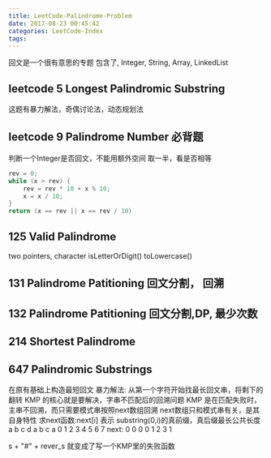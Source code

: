 ```yaml
---
title: LeetCode-Palindrome-Problem
date: 2017-08-23 00:45:42
categories: LeetCode-Index
tags:
---
```

回文是一个很有意思的专题
包含了, Integer, String, Array, LinkedList

## leetcode 5 Longest Palindromic Substring
这题有暴力解法，奇偶讨论法，动态规划法

## leetcode 9 Palindrome Number 必背题
判断一个Integer是否回文，不能用额外空间
取一半，看是否相等

```java
rev = 0;
while (x > rev) {
    rev = rev * 10 + x % 10;
    x = x / 10;
}
return (x == rev || x == rev / 10)
```
## 125 Valid Palindrome
two pointers, character isLetterOrDigit() toLowercase()

## 131 Palindrome Patitioning 回文分割， 回溯

## 132 Palindrome Patitioning 回文分割,DP, 最少次数

## 214 Shortest Palindrome

## 647 Palindromic Substrings 

在原有基础上构造最短回文
暴力解法: 从第一个字符开始找最长回文串，将剩下的翻转
KMP 的核心就是要解决，字串不匹配后的回溯问题
KMP 是在匹配失败时，主串不回溯，而只需要模式串按照next数组回溯
next数组只和模式串有关，是其自身特性
求next函数:next[i] 表示 substring(0,i)的真前缀，真后缀最长公共长度
      a b c d a b c a
      0 1 2 3 4 5 6 7
next: 0 0 0 0 1 2 3 1

s + "#" + rever_s 就变成了写一个KMP里的失败函数


